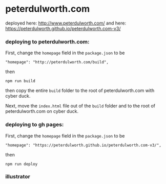 # peterdulworth.com

deployed here: http://www.peterdulworth.com/
and here: https://peterdulworth.github.io/peterdulworth.com-v3/

### deploying to peterdulworth.com:

First, change the `homepage` field in the `package.json` to be
```
"homepage": "http://peterdulworth.com/build",
```
then 

```shell script
npm run build
```
then copy the entire `build` folder to the root of peterdulworth.com with cyber duck.

Next, move the `index.html` file out of the `build` folder and to the root of peterdulworth.com on cyber duck. 

### deploying to gh pages:
First, change the `homepage` field in the `package.json` to be
```
"homepage": "https://peterdulworth.github.io/peterdulworth.com-v3/",
```
then 
```
npm run deploy
```

### illustrator

